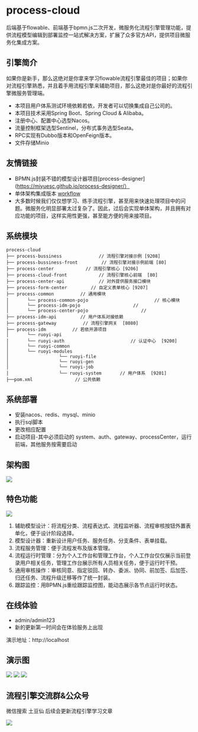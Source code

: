 # process-cloud
后端基于flowable、前端基于bpmn.js二次开发，微服务化流程引擎管理功能，提供流程模型编辑到部署监控一站式解决方案，扩展了众多官方API，提供项目微服务化集成方案。
## 引擎简介

如果你是新手，那么这绝对是你拿来学习flowable流程引擎最佳的项目；如果你对流程引擎熟悉，并且着手用流程引擎来辅助项目，那么这绝对是你最好的流程引擎微服务管理端。


* 本项目用户体系测试环境依赖若依，开发者可以切换集成自己公司的。
* 本项目技术采用Spring Boot、Spring Cloud & Alibaba。
* 注册中心、配置中心选型Nacos。
* 流量控制框架选型Sentinel，分布式事务选型Seata。
* RPC实现有Dubbo版本和OpenFeign版本。
* 文件存储Minio

## 友情链接
- BPMN.js封装不错的模型设计器项目[process-designer](https://miyuesc.github.io/process-designer/）
- 单体架构集成版本 [workflow](https://github.com/tudouxian/workflow.git)
- 大多数时候我们仅仅想学习、练手流程引擎，甚至用来快速处理项目中的问题。微服务化明显部署太过复杂了。因此，过后会实现单体架构，并且拥有对应功能的项目，这样实用性更强，甚至能方便的用来接项目。

## 系统模块

~~~
process-cloud     
├── process-bussiness              // 流程引擎对接示例 [9208]
├── process-bussiness-front         // 流程引擎对接示例前端 [80]
├── process-center            // 流程引擎核心 [9206]
├── process-cloud-front            // 流程引擎核心前端  [80]
├── process-center-api             // 对外提供服务接口模块
├── process-form-center         // 自定义表单核心 [9207]
├── process-common          // 通用模块
│       └── process-common-pojo                         // 核心模块
│       └── process-idm-pojo                    // 
│       └── process-center-pojo                    // 
├── process-idm-api         // 用户体系对接依赖
├── process-gateway          // 流程引擎网关  [8080]
├── process-idm          // 若依开源项目
│       └── ruoyi-api                      
│       └── ruoyi-auth                         // 认证中心  [9200]
│       └── ruoyi-common                       
│       └── ruoyi-modules   
│                   └── ruoyi-file    
│                   └── ruoyi-gen                        
│                   └── ruoyi-job                        
│                   └── ruoyi-system       // 用户体系  [9201]                                                             
├──pom.xml                // 公共依赖
~~~

## 系统部署
* 安装nacos、redis、mysql、minio
* 执行sql脚本
* 更改相应配置
* 启动项目-其中必须启动的 system、auth、gateway、processCenter，运行前端，其他服务按需要启动

## 架构图
![](http://image.zmxblog92.com/%E5%B7%A5%E4%BD%9C%E6%B5%81%E5%BC%95%E6%93%8E%E6%9E%B6%E6%9E%84%E5%9B%BE.png)
## 特色功能
![](http://image.zmxblog92.com/%E6%B5%81%E7%A8%8B%E8%B5%B0%E5%90%91%E5%9B%BE.png)

1.  辅助模型设计：将流程分类、流程表达式、流程监听器、流程审核按钮外置表单化，便于设计阶段选择。
2.  模型设计器：重新设计用户任务、服务任务、分支条件、表单挂载。
3.  流程服务管理：便于流程发布及版本管理。
4.  流程运行时管理：分为个人工作台和管理工作台，个人工作台仅仅展示当前登录用户相关任务，管理工作台展示所有人员相关任务，便于运行时干预。
5.  通用审核操作：审核同意、指定驳回、转办、委派、协同、前加签、后加签、归还任务、流程升级迁移等作了统一封装。
6.  跟踪监控：用BPMN.js重绘跟踪监控图，能动态展示各节点运行时状态。
## 在线体验
- admin/admin123
- 新的更新第一时间会在体验服务上出现

演示地址：http://localhost  
## 演示图
![](http://image.zmxblog92.com/%E6%A8%A1%E5%9E%8B%E8%AE%BE%E8%AE%A1%E5%99%A8.png)
![](http://image.zmxblog92.com/%E7%AE%A1%E7%90%86%E5%88%97%E8%A1%A8.png)
![](http://image.zmxblog92.com/%E8%B7%9F%E8%B8%AA%E7%9B%91%E6%8E%A7.png)


## 流程引擎交流群&公众号
微信搜索 土豆仙
后续会更新流程引擎学习文章 

![](http://image.zmxblog92.com/%E5%85%AC%E4%BC%97%E5%8F%B7.jpg)
